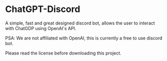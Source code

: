 # ChatGPT-Discord

A simple, fast and great designed discord bot, allows the user to interact with ChatGDP using OpenAI's API.

PSA: We are not affiliated with OpenAI, this is currently a free to use discord bot.

Please read the license before downloading this project.
